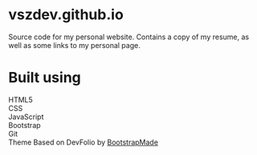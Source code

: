 # vszdev.github.io

Source code for my personal website.
Contains a copy of my resume, as well as some links to my personal page.

# Built using

HTML5\
CSS\
JavaScript\
Bootstrap\
Git\
Theme Based on DevFolio by [BootstrapMade](https://bootstrapmade.com/)
